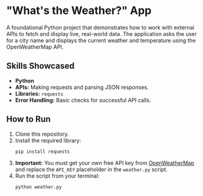 
# "What's the Weather?" App

A foundational Python project that demonstrates how to work with external APIs to fetch and display live, real-world data. The application asks the user for a city name and displays the current weather and temperature using the OpenWeatherMap API.

## Skills Showcased

* **Python**
* **APIs:** Making requests and parsing JSON responses.
* **Libraries:** `requests`
* **Error Handling:** Basic checks for successful API calls.

## How to Run

1.  Clone this repository.
2.  Install the required library:
    ```bash
    pip install requests
    ```
3.  **Important:** You must get your own free API key from [OpenWeatherMap](https://openweathermap.org/) and replace the `API_KEY` placeholder in the `weather.py` script.
4.  Run the script from your terminal:
    ```bash
    python weather.py
    ```
